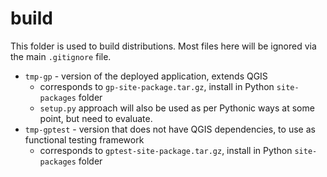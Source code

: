 # build #

This folder is used to build distributions.
Most files here will be ignored via the main `.gitignore` file.

* `tmp-gp` - version of the deployed application, extends QGIS
	+ corresponds to `gp-site-package.tar.gz`, install in Python `site-packages` folder
	+ `setup.py` approach will also be used as per Pythonic ways at some point, but need to evaluate.
* `tmp-gptest` - version that does not have QGIS dependencies, to use as functional testing framework
	+ corresponds to `gptest-site-package.tar.gz`, install in Python `site-packages` folder
